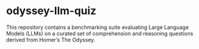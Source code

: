 # odyssey-llm-quiz
This repository contains a benchmarking suite evaluating Large Language Models (LLMs) on a curated set of comprehension and reasoning questions derived from Homer’s The Odyssey.
